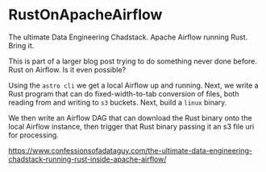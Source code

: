 # RustOnApacheAirflow
The ultimate Data Engineering Chadstack. Apache Airflow running Rust. Bring it.

This is part of a larger blog post trying to do something never done before.
Rust on Airflow. Is it even possible?

Using the `astro cli` we get a local Airflow up and running. Next, we write a Rust program
that can do fixed-width-to-tab conversion of files, both reading from and writing to `s3` buckets. 
Next, build a `linux` binary.

We then write an Airflow DAG that can download the Rust binary onto the local
Airflow instance, then trigger that Rust binary passing it an s3 file uri for 
processing.

https://www.confessionsofadataguy.com/the-ultimate-data-engineering-chadstack-running-rust-inside-apache-airflow/
